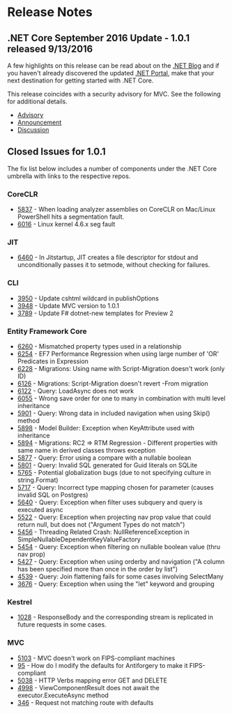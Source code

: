 # Release Notes

## .NET Core September 2016 Update - 1.0.1 released 9/13/2016

A few highlights on this release can be read about on the [.NET Blog](https://blogs.msdn.microsoft.com/dotnet/) and if you haven't already discovered the updated [.NET Portal](http://go.microsoft.com/fwlink/?LinkID=798306), make that your next destination for getting started with .NET Core.

This release coincides with a security advisory for MVC. See the following for additional details.

* [Advisory](https://technet.microsoft.com/en-us/en-us/library/3181759.aspx)
* [Announcement](https://github.com/aspnet/Announcements/issues/203)
* [Discussion](https://github.com/aspnet/Mvc/issues/5271)

## Closed Issues for 1.0.1

The fix list below includes a number of components under the .NET Core umbrella with links to the respective repos.

### CoreCLR

* [5837](https://github.com/dotnet/coreclr/issues/5837) - When loading analyzer assemblies on CoreCLR on Mac/Linux PowerShell hits a segmentation fault.
* [6016](https://github.com/dotnet/coreclr/issues/6016) - Linux kernel 4.6.x seg fault

### JIT

* [6460](https://github.com/dotnet/coreclr/issues/6460) - In Jitstartup, JIT creates a file descriptor for stdout and unconditionally passes it to setmode, without checking for failures.

### CLI

* [3950](https://github.com/dotnet/cli/pull/3950) - Update cshtml wildcard in publishOptions
* [3948](https://github.com/dotnet/cli/pull/3948) - Update MVC version to 1.0.1
* [3789](https://github.com/dotnet/cli/pull/3789) - Update F# dotnet-new templates for Preview 2

### Entity Framework Core

* [6260](https://github.com/aspnet/EntityFramework/issues/6260) - Mismatched property types used in a relationship
* [6254](https://github.com/aspnet/EntityFramework/issues/6254) - EF7 Performance Regression when using large number of 'OR' Predicates in Expression
* [6228](https://github.com/aspnet/EntityFramework/issues/6228) - Migrations: Using name with Script-Migration doesn't work (only ID)
* [6126](https://github.com/aspnet/EntityFramework/issues/6126) - Migrations: Script-Migration doesn't revert -From migration
* [6122](https://github.com/aspnet/EntityFramework/issues/6122) - Query: LoadAsync does not work
* [6055](https://github.com/aspnet/EntityFramework/issues/6055) - Wrong save order for one to many in combination with multi level inheritance
* [5901](https://github.com/aspnet/EntityFramework/issues/5901) - Query: Wrong data in included navigation when using Skip() method
* [5898](https://github.com/aspnet/EntityFramework/issues/5898) - Model Builder: Exception when KeyAttribute used with inheritance
* [5894](https://github.com/aspnet/EntityFramework/issues/5894) - Migrations: RC2 => RTM Regression - Different properties with same name in derived classes throws exception
* [5877](https://github.com/aspnet/EntityFramework/issues/5877) - Query: Error using a compare with a nullable boolean
* [5801](https://github.com/aspnet/EntityFramework/issues/5801) - Query: Invalid SQL generated for Guid literals on SQLite
* [5765](https://github.com/aspnet/EntityFramework/issues/5765) - Potential globalization bugs (due to not specifying culture in string.Format)
* [5717](https://github.com/aspnet/EntityFramework/issues/5717) - Query: Incorrect type mapping chosen for parameter (causes invalid SQL on Postgres)
* [5640](https://github.com/aspnet/EntityFramework/issues/5640) - Query: Exception when filter uses subquery and query is executed async
* [5522](https://github.com/aspnet/EntityFramework/issues/5522) - Query: Exception when projecting nav prop value that could return null, but does not ("Argument Types do not match")
* [5456](https://github.com/aspnet/EntityFramework/issues/5456) - Threading Related Crash: NullReferenceException in SimpleNullableDependentKeyValueFactory
* [5454](https://github.com/aspnet/EntityFramework/issues/5454) - Query: Exception when filtering on nullable boolean value (thru nav prop)
* [5427](https://github.com/aspnet/EntityFramework/issues/5427) - Query: Exception when using orderby and navigation ("A column has been specified more than once in the order by list")
* [4539](https://github.com/aspnet/EntityFramework/issues/4539) - Query: Join flattening fails for some cases involving SelectMany
* [3676](https://github.com/aspnet/EntityFramework/issues/3676) - Query: Exception when using the "let" keyword and grouping

### Kestrel

* [1028](https://github.com/aspnet/KestrelHttpServer/issues/1028) - ResponseBody and the corresponding stream is replicated in future requests in some cases.

### MVC

* [5103](https://github.com/aspnet/Mvc/issues/5103) - MVC doesn't work on FIPS-compliant machines
* [95](https://github.com/aspnet/Antiforgery/issues/95) - How do I modify the defaults for Antiforgery to make it FIPS-compliant
* [5038](https://github.com/aspnet/Mvc/issues/5038) - HTTP Verbs mapping error GET and DELETE
* [4998](https://github.com/aspnet/Mvc/issues/4998) - ViewComponentResult does not await the executor.ExecuteAsync method
* [346](https://github.com/aspnet/Routing/issues/346) - Request not matching route with defaults
